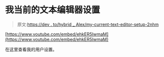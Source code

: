 # 我当前的文本编辑器设置

> 原文:[https://dev . to/hybrid _ Alex/my-current-text-editor-setup-2nhm](https://dev.to/hybrid_alex/my-current-text-editor-setup-2nhm)

[https://www.youtube.com/embed/ehkER5IwmaM](https://www.youtube.com/embed/ehkER5IwmaM)

在这里查看我的用户设置。